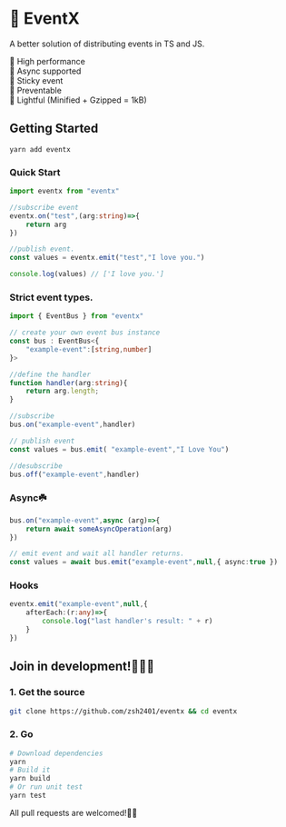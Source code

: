 # 🚌 EventX
A better solution of distributing events in TS and JS.

🌟 High performance   
🌟 Async supported   
🌟 Sticky event   
🌟 Preventable   
🌟 Lightful (Minified + Gzipped = 1kB)   

## Getting Started
```
yarn add eventx
```

### Quick Start
```typescript
import eventx from "eventx"

//subscribe event
eventx.on("test",(arg:string)=>{
    return arg
})

//publish event.
const values = eventx.emit("test","I love you.")

console.log(values) // ['I love you.']
```
### Strict event types.
```typescript
import { EventBus } from "eventx"

// create your own event bus instance
const bus : EventBus<{
    "example-event":[string,number]
}>

//define the handler
function handler(arg:string){
    return arg.length;
}

//subscribe
bus.on("example-event",handler)

// publish event
const values = bus.emit( "example-event","I Love You")

//desubscribe
bus.off("example-event",handler)
```


### Async☘️
```typescript
bus.on("example-event",async (arg)=>{
    return await someAsyncOperation(arg)
})

// emit event and wait all handler returns.
const values = await bus.emit("example-event",null,{ async:true })

```
### Hooks
```typescript
eventx.emit("example-event",null,{
    afterEach:(r:any)=>{
        console.log("last handler's result: " + r)
    }
})


```
## Join in development!🏋🏻‍♂️
### 1. Get the source
```sh
git clone https://github.com/zsh2401/eventx && cd eventx
```
### 2. Go
```sh
# Download dependencies
yarn
# Build it
yarn build
# Or run unit test
yarn test
```

All pull requests are welcomed!🧑‍💻